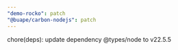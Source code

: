 ```yaml
---
"demo-rocko": patch
"@buape/carbon-nodejs": patch
---
```


chore(deps): update dependency @types/node to v22.5.5

